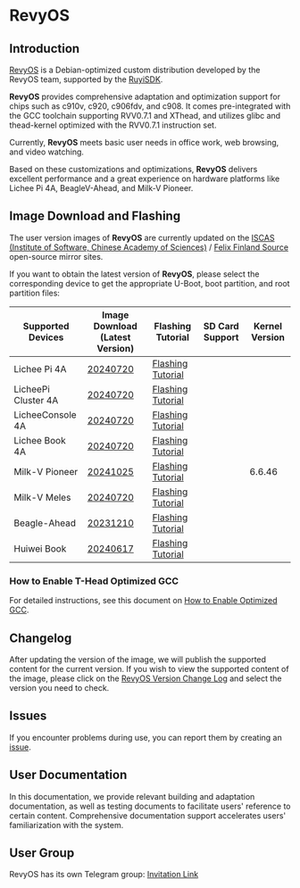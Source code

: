 # RevyOS

## Introduction

[RevyOS](https://github.com/revyos) is a Debian-optimized custom distribution developed by the RevyOS team, supported by the [RuyiSDK](https://github.com/ruyisdk). 

__RevyOS__ provides comprehensive adaptation and optimization support for chips such as c910v, c920, c906fdv, and c908. It comes pre-integrated with the GCC toolchain supporting RVV0.7.1 and XThead, and utilizes glibc and thead-kernel optimized with the RVV0.7.1 instruction set.

Currently, __RevyOS__ meets basic user needs in office work, web browsing, and video watching.

Based on these customizations and optimizations, __RevyOS__ delivers excellent performance and a great experience on hardware platforms like Lichee Pi 4A, BeagleV-Ahead, and Milk-V Pioneer.

## Image Download and Flashing

The user version images of __RevyOS__ are currently updated on the [ISCAS (Institute of Software, Chinese Academy of Sciences)](https://mirror.iscas.ac.cn/revyos) / [Felix Finland Source](https://mirrors.felixc.at/revyos/) open-source mirror sites.

If you want to obtain the latest version of __RevyOS__, please select the corresponding device to get the appropriate U-Boot, boot partition, and root partition files:

| Supported Devices | Image Download (Latest Version) | Flashing Tutorial | SD Card Support | Kernel Version |
| --- | --- | --- | --- | --- |
| Lichee Pi 4A | [20240720](https://mirror.iscas.ac.cn/revyos/extra/images/lpi4a/20240720/) | [Flashing Tutorial](./Installation/licheepi4a.md) |  |  |
| LicheePi Cluster 4A | [20240720](https://mirror.iscas.ac.cn/revyos/extra/images/lpi4a/) | [Flashing Tutorial](./Installation/licheepi4a.md)  |  |  |
| LicheeConsole 4A | [20240720](https://mirror.iscas.ac.cn/revyos/extra/images/lcon4a/20240720/) | [Flashing Tutorial](./Installation/licheeconsole4a.md)  |  |  |
| Lichee Book 4A | [20240720](https://mirror.iscas.ac.cn/revyos/extra/images/laptop4a/) | [Flashing Tutorial](./Installation/licheebook.md)  |  |  |
| Milk-V Pioneer | [20241025](https://mirror.iscas.ac.cn/revyos/extra/images/sg2042/20241025/) | [Flashing Tutorial](./Installation/milkv-pioneer.md)  |  | 6.6.46 |
| Milk-V Meles | [20240720](https://mirror.iscas.ac.cn/revyos/extra/images/meles/20240720/) | [Flashing Tutorial](https://milkv.io/zh/docs/meles/installation)  |  |  |
| Beagle-Ahead | [20231210](https://mirror.iscas.ac.cn/revyos/extra/images/beagle/20231210/) | [Flashing Tutorial]()  |  |  |
| Huiwei Book | [20240617](https://mirror.iscas.ac.cn/revyos/extra/images/huiwei/test/20240617/) | [Flashing Tutorial]()  |  |  |

### How to Enable T-Head Optimized GCC

For detailed instructions, see this document on [How to Enable Optimized GCC](build/debian/enable_optimization_gcc.md).

## Changelog

After updating the version of the image, we will publish the supported content for the current version. If you wish to view the supported content of the image, please click on the [RevyOS Version Change Log](./changelog/) and select the version you need to check.

## Issues

If you encounter problems during use, you can report them by creating an [issue](https://github.com/revyos/revyos/issues).

## User Documentation

In this documentation, we provide relevant building and adaptation documentation, as well as testing documents to facilitate users' reference to certain content. Comprehensive documentation support accelerates users' familiarization with the system.

## User Group

RevyOS has its own Telegram group: [Invitation Link](https://t.me/+Pi6px22-OsUxM2M1)
